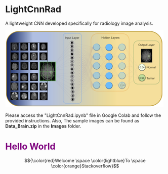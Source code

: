 # LightCnnRad
A lightweight CNN developed specifically for radiology image analysis.

<img src="https://github.com/PKhosravi-CityTech/LightCnnRad/blob/main/Images/LightCnnRad.png" width="500" />

Please access the "LightCnnRad.ipynb" file in Google Colab and follow the provided instructions. Also, The sample images can be found as **Data_Brain.zip** in the **Images** folder.  <h1 style="color:purple;">Hello World</h1>

$${\color{red}Welcome \space \color{lightblue}To \space \color{orange}Stackoverflow}$$
